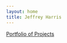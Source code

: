 ```yaml
---
layout: home
title: Jeffrey Harris
---
```

<p class="h3"><a href="{% link portfolio.md %}">Portfolio of Projects</a></p>
